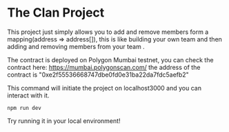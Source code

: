 # The Clan Project 

This project just simply allows you to add and remove members form a mapping(address => address[]), this is like building your own team and then adding and removing members from your team .

The contract is deployed on Polygon Mumbai testnet, you can check the contract here: https://mumbai.polygonscan.com/ the address of the contract is "0xe2f55536668747dbe0fd0e31ba22da7fdc5aefb2"

This command will initiate the project on localhost3000 and  you can interact with it.

```shell
npm run dev
```

Try running it in your local environment!
